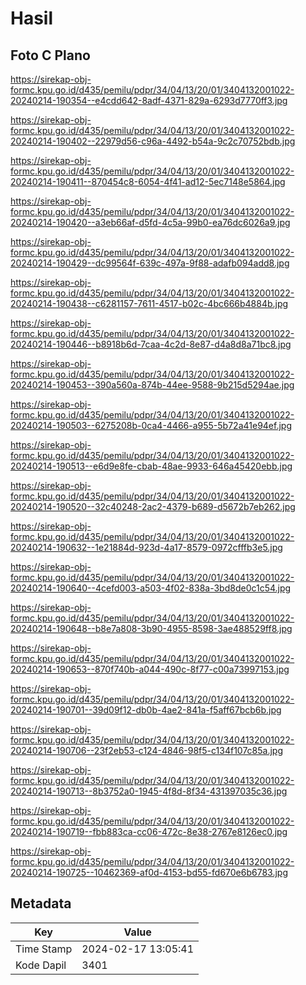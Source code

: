 # Hasil

## Foto C Plano

https://sirekap-obj-formc.kpu.go.id/d435/pemilu/pdpr/34/04/13/20/01/3404132001022-20240214-190354--e4cdd642-8adf-4371-829a-6293d7770ff3.jpg

https://sirekap-obj-formc.kpu.go.id/d435/pemilu/pdpr/34/04/13/20/01/3404132001022-20240214-190402--22979d56-c96a-4492-b54a-9c2c70752bdb.jpg

https://sirekap-obj-formc.kpu.go.id/d435/pemilu/pdpr/34/04/13/20/01/3404132001022-20240214-190411--870454c8-6054-4f41-ad12-5ec7148e5864.jpg

https://sirekap-obj-formc.kpu.go.id/d435/pemilu/pdpr/34/04/13/20/01/3404132001022-20240214-190420--a3eb66af-d5fd-4c5a-99b0-ea76dc6026a9.jpg

https://sirekap-obj-formc.kpu.go.id/d435/pemilu/pdpr/34/04/13/20/01/3404132001022-20240214-190429--dc99564f-639c-497a-9f88-adafb094add8.jpg

https://sirekap-obj-formc.kpu.go.id/d435/pemilu/pdpr/34/04/13/20/01/3404132001022-20240214-190438--c6281157-7611-4517-b02c-4bc666b4884b.jpg

https://sirekap-obj-formc.kpu.go.id/d435/pemilu/pdpr/34/04/13/20/01/3404132001022-20240214-190446--b8918b6d-7caa-4c2d-8e87-d4a8d8a71bc8.jpg

https://sirekap-obj-formc.kpu.go.id/d435/pemilu/pdpr/34/04/13/20/01/3404132001022-20240214-190453--390a560a-874b-44ee-9588-9b215d5294ae.jpg

https://sirekap-obj-formc.kpu.go.id/d435/pemilu/pdpr/34/04/13/20/01/3404132001022-20240214-190503--6275208b-0ca4-4466-a955-5b72a41e94ef.jpg

https://sirekap-obj-formc.kpu.go.id/d435/pemilu/pdpr/34/04/13/20/01/3404132001022-20240214-190513--e6d9e8fe-cbab-48ae-9933-646a45420ebb.jpg

https://sirekap-obj-formc.kpu.go.id/d435/pemilu/pdpr/34/04/13/20/01/3404132001022-20240214-190520--32c40248-2ac2-4379-b689-d5672b7eb262.jpg

https://sirekap-obj-formc.kpu.go.id/d435/pemilu/pdpr/34/04/13/20/01/3404132001022-20240214-190632--1e21884d-923d-4a17-8579-0972cfffb3e5.jpg

https://sirekap-obj-formc.kpu.go.id/d435/pemilu/pdpr/34/04/13/20/01/3404132001022-20240214-190640--4cefd003-a503-4f02-838a-3bd8de0c1c54.jpg

https://sirekap-obj-formc.kpu.go.id/d435/pemilu/pdpr/34/04/13/20/01/3404132001022-20240214-190648--b8e7a808-3b90-4955-8598-3ae488529ff8.jpg

https://sirekap-obj-formc.kpu.go.id/d435/pemilu/pdpr/34/04/13/20/01/3404132001022-20240214-190653--870f740b-a044-490c-8f77-c00a73997153.jpg

https://sirekap-obj-formc.kpu.go.id/d435/pemilu/pdpr/34/04/13/20/01/3404132001022-20240214-190701--39d09f12-db0b-4ae2-841a-f5aff67bcb6b.jpg

https://sirekap-obj-formc.kpu.go.id/d435/pemilu/pdpr/34/04/13/20/01/3404132001022-20240214-190706--23f2eb53-c124-4846-98f5-c134f107c85a.jpg

https://sirekap-obj-formc.kpu.go.id/d435/pemilu/pdpr/34/04/13/20/01/3404132001022-20240214-190713--8b3752a0-1945-4f8d-8f34-431397035c36.jpg

https://sirekap-obj-formc.kpu.go.id/d435/pemilu/pdpr/34/04/13/20/01/3404132001022-20240214-190719--fbb883ca-cc06-472c-8e38-2767e8126ec0.jpg

https://sirekap-obj-formc.kpu.go.id/d435/pemilu/pdpr/34/04/13/20/01/3404132001022-20240214-190725--10462369-af0d-4153-bd55-fd670e6b6783.jpg


## Metadata

| Key        | Value               |
| ---------- | ------------------- |
| Time Stamp | 2024-02-17 13:05:41 |
| Kode Dapil | 3401                |



